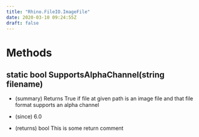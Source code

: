 ```yaml
---
title: "Rhino.FileIO.ImageFile"
date: 2020-03-10 09:24:55Z
draft: false
---
```


# Methods
## static bool SupportsAlphaChannel(string filename)
- (summary) 
     Returns True if file at given path is an image file and that file format supports
     an alpha channel
     
- (since) 6.0
- (returns) bool This is some return comment
